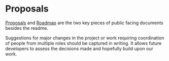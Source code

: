 # Proposals

[Proposals](https://github.com/vmware-tanzu/octant/tree/master/proposals) and [Roadmap](https://github.com/vmware-tanzu/octant/blob/master/ROADMAP.md) are the two key pieces of public facing documents besides the readme.

Suggestions for major changes in the project or work requiring coordination of people from multiple roles should be captured in writing. It allows future developers to assess the decisions made and hopefully build upon our work.

